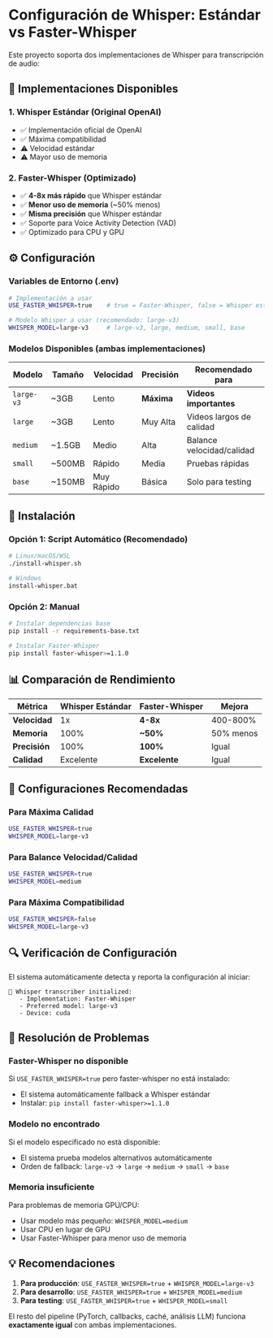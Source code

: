 # Configuración de Whisper: Estándar vs Faster-Whisper

Este proyecto soporta dos implementaciones de Whisper para transcripción de audio:

## 🔧 Implementaciones Disponibles

### 1. **Whisper Estándar** (Original OpenAI)
- ✅ Implementación oficial de OpenAI
- ✅ Máxima compatibilidad
- ⚠️ Velocidad estándar
- ⚠️ Mayor uso de memoria

### 2. **Faster-Whisper** (Optimizado)
- ✅ **4-8x más rápido** que Whisper estándar
- ✅ **Menor uso de memoria** (~50% menos)
- ✅ **Misma precisión** que Whisper estándar
- ✅ Soporte para Voice Activity Detection (VAD)
- ✅ Optimizado para CPU y GPU

## ⚙️ Configuración

### Variables de Entorno (.env)

```bash
# Implementación a usar
USE_FASTER_WHISPER=true    # true = Faster-Whisper, false = Whisper estándar

# Modelo Whisper a usar (recomendado: large-v3)
WHISPER_MODEL=large-v3     # large-v3, large, medium, small, base
```

### Modelos Disponibles (ambas implementaciones)

| Modelo | Tamaño | Velocidad | Precisión | Recomendado para |
|--------|--------|-----------|-----------|------------------|
| `large-v3` | ~3GB | Lento | **Máxima** | **Videos importantes** |
| `large` | ~3GB | Lento | Muy Alta | Videos largos de calidad |
| `medium` | ~1.5GB | Medio | Alta | Balance velocidad/calidad |
| `small` | ~500MB | Rápido | Media | Pruebas rápidas |
| `base` | ~150MB | Muy Rápido | Básica | Solo para testing |

## 🚀 Instalación

### Opción 1: Script Automático (Recomendado)

```bash
# Linux/macOS/WSL
./install-whisper.sh

# Windows
install-whisper.bat
```

### Opción 2: Manual

```bash
# Instalar dependencias base
pip install -r requirements-base.txt

# Instalar Faster-Whisper
pip install faster-whisper>=1.1.0
```

## 📊 Comparación de Rendimiento

| Métrica | Whisper Estándar | Faster-Whisper | Mejora |
|---------|------------------|----------------|---------|
| **Velocidad** | 1x | **4-8x** | 400-800% |
| **Memoria** | 100% | **~50%** | 50% menos |
| **Precisión** | 100% | **100%** | Igual |
| **Calidad** | Excelente | **Excelente** | Igual |

## 🎯 Configuraciones Recomendadas

### Para Máxima Calidad
```bash
USE_FASTER_WHISPER=true
WHISPER_MODEL=large-v3
```

### Para Balance Velocidad/Calidad
```bash
USE_FASTER_WHISPER=true
WHISPER_MODEL=medium
```

### Para Máxima Compatibilidad
```bash
USE_FASTER_WHISPER=false
WHISPER_MODEL=large-v3
```

## 🔍 Verificación de Configuración

El sistema automáticamente detecta y reporta la configuración al iniciar:

```
🔧 Whisper transcriber initialized:
   - Implementation: Faster-Whisper
   - Preferred model: large-v3
   - Device: cuda
```

## 🚨 Resolución de Problemas

### Faster-Whisper no disponible
Si `USE_FASTER_WHISPER=true` pero faster-whisper no está instalado:
- El sistema automáticamente fallback a Whisper estándar
- Instalar: `pip install faster-whisper>=1.1.0`

### Modelo no encontrado
Si el modelo especificado no está disponible:
- El sistema prueba modelos alternativos automáticamente
- Orden de fallback: `large-v3` → `large` → `medium` → `small` → `base`

### Memoria insuficiente
Para problemas de memoria GPU/CPU:
- Usar modelo más pequeño: `WHISPER_MODEL=medium`
- Usar CPU en lugar de GPU
- Usar Faster-Whisper para menor uso de memoria

## 💡 Recomendaciones

1. **Para producción**: `USE_FASTER_WHISPER=true` + `WHISPER_MODEL=large-v3`
2. **Para desarrollo**: `USE_FASTER_WHISPER=true` + `WHISPER_MODEL=medium`  
3. **Para testing**: `USE_FASTER_WHISPER=true` + `WHISPER_MODEL=small`

El resto del pipeline (PyTorch, callbacks, caché, análisis LLM) funciona **exactamente igual** con ambas implementaciones.
